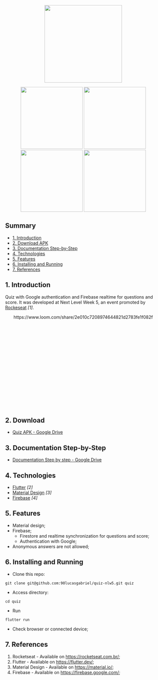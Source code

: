 <div align="center">

<img src="https://user-images.githubusercontent.com/9625765/117085933-8dd4ed80-ad21-11eb-8e80-4011449b33e1.png" width="250px" />
  
<img src="https://user-images.githubusercontent.com/9625765/116822605-1010b680-ab56-11eb-9e7e-e245ec40286a.png" width="200px" /> <img src="https://user-images.githubusercontent.com/9625765/116822618-24ed4a00-ab56-11eb-9f92-044ab6b9345c.png" width="200px" /> <img src="https://user-images.githubusercontent.com/9625765/116822629-333b6600-ab56-11eb-9157-bd6b944a1ac2.png" width="200px" /> <img src="https://user-images.githubusercontent.com/9625765/116822637-3df5fb00-ab56-11eb-82a9-746f85306dd9.png" width="200px" /> 
  
</div>

## Summary
  - [1. Introduction](#1-introduction)
  - [2. Download APK](#2-download-apk)
  - [3. Documentation Step-by-Step](#3-documentation-step-by-step)
  - [4. Technologies](#4-technologies)
  - [5. Features](#5-features)
  - [6. Installing and Running](#6-installing-and-running)
  - [7. References](#7-references)

## 1. Introduction
Quiz with Google authentication and Firebase realtime for questions and score. It was developed at Next Level Week 5, an event promoted by [Rockeseat](https://rocketseat.com.br/) _[1]_. 
<div align="center" style="height: 300px; overflow: hidden">
  https://www.loom.com/share/2e010c7208974644821d2783fe1f082f
  
</div>

## 2. Download
- [Quiz APK - Google Drive](https://drive.google.com/file/d/1Ni4J0IacYYcwHtCxI78EH8JCdihhR4Sk/)

## 3. Documentation Step-by-Step
- [Documentation Step by step - Google Drive](https://docs.google.com/document/d/1Ttgjbk-vfKiED16oFr7kuHI49H_pHp7hZeVqiCYuuss/)

## 4. Technologies
- [Flutter](https://flutter.dev/) _[2]_
- [Material Design](https://material.io/) _[3]_
- [Firebase](https://firebase.google.com/) _[4]_

## 5. Features
- Material design;
- Firebase;
  - Firestore and realtime synchronization for questions and score;
  - Authentication with Google; 
- Anonymous answers are not allowed;

## 6. Installing and Running
- Clone this repo:
```
git clone git@github.com:90lucasgabriel/quiz-nlw5.git quiz
```

- Access directory:
```
cd quiz
```

- Run
```
flutter run
```

- Check browser or connected device;


## 7. References
1. Rocketseat - Available on https://rocketseat.com.br/;
2. Flutter - Available on https://flutter.dev/;
3. Material Design - Available on https://material.io/;
4. Firebase - Available on https://firebase.google.com/;
